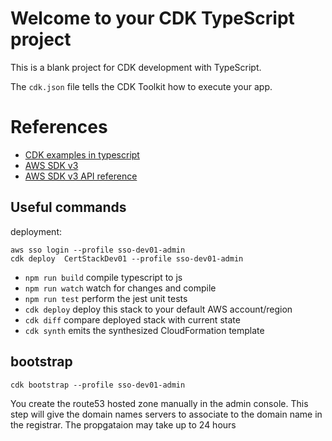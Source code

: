 # Welcome to your CDK TypeScript project

This is a blank project for CDK development with TypeScript.

The `cdk.json` file tells the CDK Toolkit how to execute your app.

# References

* [CDK examples in typescript](https://github.com/aws-samples/aws-cdk-examples/tree/master/typescript)
* [AWS SDK v3](https://docs.aws.amazon.com/sdk-for-javascript/v3/developer-guide/welcome.html)
* [AWS SDK v3 API reference](https://docs.aws.amazon.com/AWSJavaScriptSDK/v3/latest/index.html)

## Useful commands

deployment:

```
aws sso login --profile sso-dev01-admin
cdk deploy  CertStackDev01 --profile sso-dev01-admin
```


* `npm run build`   compile typescript to js
* `npm run watch`   watch for changes and compile
* `npm run test`    perform the jest unit tests
* `cdk deploy`      deploy this stack to your default AWS account/region
* `cdk diff`        compare deployed stack with current state
* `cdk synth`       emits the synthesized CloudFormation template

## bootstrap

```
cdk bootstrap --profile sso-dev01-admin
```

You create the route53 hosted zone manually in the admin console.
This step will give the domain names servers to associate to the domain name in the registrar.
The propgataion may take up to 24 hours
